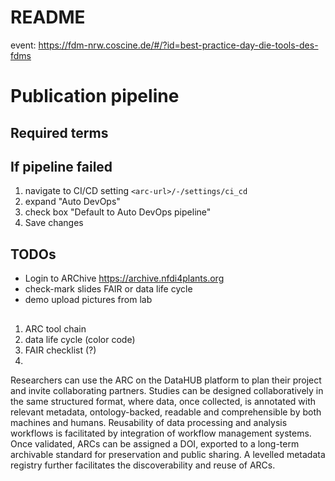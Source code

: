 # README

event: https://fdm-nrw.coscine.de/#/?id=best-practice-day-die-tools-des-fdms


# Publication pipeline

## Required terms

## If pipeline failed

1. navigate to CI/CD setting `<arc-url>/-/settings/ci_cd`
2. expand "Auto DevOps"
3. check box "Default to Auto DevOps pipeline"
4. Save changes


## TODOs

- Login to ARChive https://archive.nfdi4plants.org
- check-mark slides FAIR or data life cycle
- demo upload pictures from lab

## 

1. ARC tool chain
2. data life cycle (color code)
3. FAIR checklist (?)
4. 


Researchers can use the ARC on the DataHUB platform to plan their project and invite collaborating partners. Studies can be designed collaboratively in the same structured format, where data, once collected, is annotated with relevant metadata, ontology-backed, readable and comprehensible by both machines and humans. Reusability of data processing and analysis workflows is facilitated by integration of workflow management systems. Once validated, ARCs can be assigned a DOI, exported to a long-term archivable standard for preservation and public sharing. A levelled metadata registry further facilitates the discoverability and reuse of ARCs.



